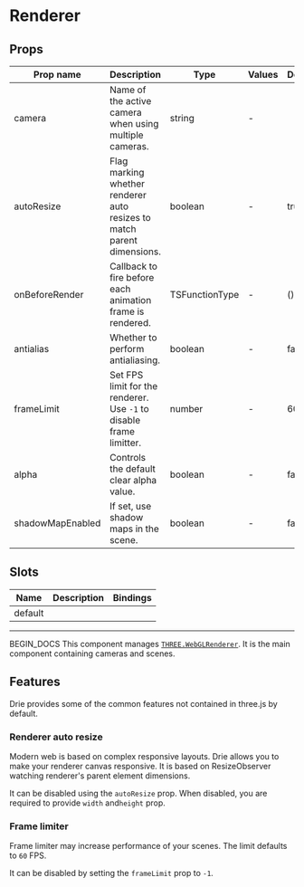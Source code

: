 # Renderer

## Props

| Prop name        | Description                                                             | Type           | Values | Default     |
| ---------------- | ----------------------------------------------------------------------- | -------------- | ------ | ----------- |
| camera           | Name of the active camera when using multiple cameras.                  | string         | -      |             |
| autoResize       | Flag marking whether renderer auto resizes to match parent dimensions.  | boolean        | -      | true        |
| onBeforeRender   | Callback to fire before each animation frame is rendered.               | TSFunctionType | -      | () =&gt; {} |
| antialias        | Whether to perform antialiasing.                                        | boolean        | -      | false       |
| frameLimit       | Set FPS limit for the renderer.<br/>Use `-1` to disable frame limitter. | number         | -      | 60          |
| alpha            | Controls the default clear alpha value.                                 | boolean        | -      | false       |
| shadowMapEnabled | If set, use shadow maps in the scene.                                   | boolean        | -      | false       |

## Slots

| Name    | Description | Bindings |
| ------- | ----------- | -------- |
| default |             |          |

---

BEGIN_DOCS
This component manages [`THREE.WebGLRenderer`](https://threejs.org/docs/#api/en/renderers/WebGLRenderer). It is the main component containing cameras and scenes.

## Features

Drie provides some of the common features not contained in three.js by default.

### Renderer auto resize

Modern web is based on complex responsive layouts. Drie allows you to make your renderer canvas responsive. It is based on ResizeObserver watching renderer's parent element dimensions.

It can be disabled using the `autoResize` prop. When disabled, you are required to provide `width` and`height` prop.

### Frame limiter

Frame limiter may increase performance of your scenes. The limit defaults to `60` FPS.

It can be disabled by setting the `frameLimit` prop to `-1`.
